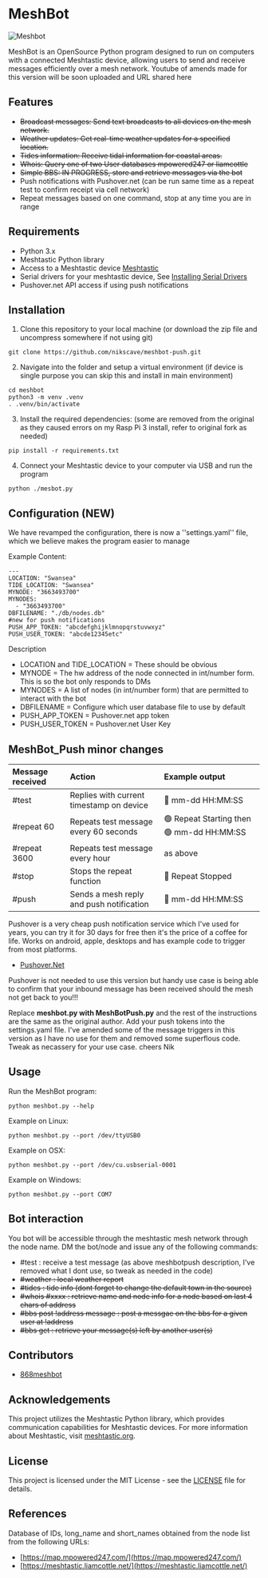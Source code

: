 # MeshBot

![Meshbot](./img/meshbot.png)

MeshBot is an OpenSource Python program designed to run on computers with a connected Meshtastic device, allowing users to send and receive messages efficiently over a mesh network.
Youtube of amends made for this version will be soon uploaded and URL shared here

## Features

- ~~Broadcast messages: Send text broadcasts to all devices on the mesh network.~~
- ~~Weather updates: Get real-time weather updates for a specified location.~~
- ~~Tides information: Receive tidal information for coastal areas.~~
- ~~Whois: Query one of two User databases mpowered247 or liamcottle~~
- ~~Simple BBS: IN PROGRESS, store and retrieve messages via the bot~~
- Push notifications with Pushover.net (can be run same time as a repeat test to confirm receipt via cell network)
- Repeat messages based on one command, stop at any time you are in range

## Requirements

- Python 3.x
- Meshtastic Python library
- Access to a Meshtastic device [Meshtastic](https://meshtastic.org)
- Serial drivers for your meshtastic device, See [Installing Serial Drivers](https://meshtastic.org/docs/getting-started/serial-drivers/)
- Pushover.net API access if using push notifications

## Installation

1. Clone this repository to your local machine (or download the zip file and uncompress somewhere if not using git)

```
git clone https://github.com/nikscave/meshbot-push.git
```

2. Navigate into the folder and setup a virtual environment (if device is single purpose you can skip this and install in main environment)

```
cd meshbot
python3 -m venv .venv
. .venv/bin/activate

```

3. Install the required dependencies: (some are removed from the original as they caused errors on my Rasp Pi 3 install, refer to original fork as needed)

```
pip install -r requirements.txt
```

4. Connect your Meshtastic device to your computer via USB and run the program

```
python ./mesbot.py

```

## Configuration (NEW)

We have revamped the configuration, there is now a ''settings.yaml'' file, which we believe makes the program easier to manage

Example Content:

```
---
LOCATION: "Swansea"
TIDE_LOCATION: "Swansea"
MYNODE: "3663493700"
MYNODES:
  - "3663493700"
DBFILENAME: "./db/nodes.db"
#new for push notifications
PUSH_APP_TOKEN: "abcdefghijklmnopqrstuvwxyz"
PUSH_USER_TOKEN: "abcde12345etc"
```

Description

- LOCATION and TIDE_LOCATION = These should be obvious
- MYNODE = The hw address of the node connected in int/number form. This is so the bot only responds to DMs
- MYNODES = A list of nodes (in int/number form) that are permitted to interact with the bot
- DBFILENAME = Configure which user database file to use by default
- PUSH_APP_TOKEN =  Pushover.net app token
- PUSH_USER_TOKEN = Pushover.net User Key

## MeshBot_Push minor changes

| Message received  | Action   | Example output |
| :---------------- | :------------ | :------------- |
| #test             |   Replies with current timestamp on device   | 📍 mm-dd HH:MM:SS |
| #repeat 60        |   Repeats test message every 60 seconds   | 🟢 Repeat Starting then 🟢 mm-dd HH:MM:SS |
| #repeat 3600      |  Repeats test message every hour   | as above |
| #stop            |  Stops the repeat function   | 🔵 Repeat Stopped |
| #push            |  Sends a mesh reply and push notification   | 🔔 mm-dd HH:MM:SS |

Pushover is a very cheap push notification service which I've used for years, you can try it for 30 days for free then it's the price of a coffee for life. 
Works on android, apple, desktops and has example code to trigger from most platforms.
- [Pushover.Net](https://pushover.net)

Pushover is not needed to use this version but handy use case is being able to confirm that your inbound message has been received should the mesh not get back to you!!!

Replace **meshbot.py with MeshBotPush.py** and the rest of the instructions are the same as the original author.
Add your push tokens into the settings.yaml file.
I've amended some of the message triggers in this version as I have no use for them and removed some superflous code. Tweak as necassery for your use case.
cheers
Nik


## Usage

Run the MeshBot program:

```
python meshbot.py --help
```

Example on Linux:

```
python meshbot.py --port /dev/ttyUSB0
```

Example on OSX:

```
python meshbot.py --port /dev/cu.usbserial-0001
```

Example on Windows:

```
python meshbot.py --port COM7
```

## Bot interaction

You bot will be accessible through the meshtastic mesh network through the node name. DM the bot/node and issue any of the following commands:

- #test : receive a test message (as above meshbotpush description, I've removed what I dont use, so tweak as needed in the code)
- ~~#weather : local weather report~~
- ~~#tides : tide info (dont forget to change the default town in the source)~~
- ~~#whois #xxxx : retrieve name and node info for a node based on last 4 chars of address~~
- ~~#bbs post !address message : post a messgae on the bbs for a given user at !address~~
- ~~#bbs get : retrieve your message(s) left by another user(s)~~

## Contributors

- [868meshbot](https://github.com/868meshbot)

## Acknowledgements

This project utilizes the Meshtastic Python library, which provides communication capabilities for Meshtastic devices. For more information about Meshtastic, visit [meshtastic.org](https://meshtastic.org/).

## License

This project is licensed under the MIT License - see the [LICENSE](LICENSE) file for details.

## References

Database of IDs, long_name and short_names obtained from the node list from the following URLs:

- [https://map.mpowered247.com/](https://map.mpowered247.com/)
- [https://meshtastic.liamcottle.net/](https://meshtastic.liamcottle.net/)
